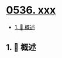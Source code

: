 # [0536. xxx](https://github.com/Tdahuyou/TNotes.leetcode/tree/main/notes/0536.%20xxx)

<!-- region:toc -->

- [1. 📝 概述](#1--概述)

<!-- endregion:toc -->

## 1. 📝 概述
